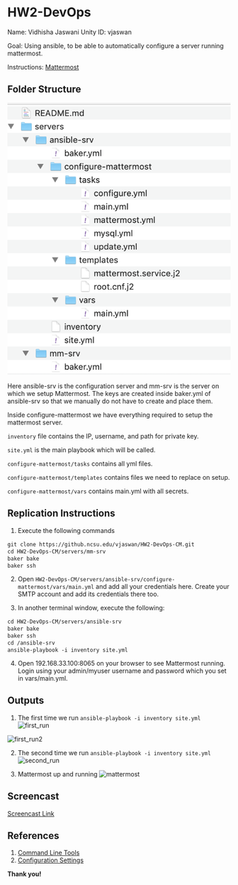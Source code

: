 # HW2-DevOps

Name: Vidhisha Jaswani Unity ID: vjaswan

Goal: Using ansible, to be able to automatically configure a server running mattermost.

Instructions: [Mattermost](https://docs.mattermost.com/install/install-ubuntu-1604.html)

## Folder Structure

![folderstructure](images/folderstructure.png)

Here ansible-srv is the configuration server and mm-srv is the server on which we setup Mattermost. The keys are created inside baker.yml of ansible-srv so that we manually do not have to create and place them.

Inside configure-mattermost we have everything required to setup the mattermost server.

```inventory``` file contains the IP, username, and path for private key.

```site.yml``` is the main playbook which will be called.

```configure-mattermost/tasks``` contains all yml files.

```configure-mattermost/templates``` contains files we need to replace on setup.

```configure-mattermost/vars``` contains main.yml with all secrets.


## Replication Instructions

1. Execute the following commands
```
git clone https://github.ncsu.edu/vjaswan/HW2-DevOps-CM.git
cd HW2-DevOps-CM/servers/mm-srv
baker bake
baker ssh
```

2. Open ```HW2-DevOps-CM/servers/ansible-srv/configure-mattermost/vars/main.yml``` and add all your credentials here. Create your SMTP account and add its credentials there too.

3. In another terminal window, execute the following:
```
cd HW2-DevOps-CM/servers/ansible-srv
baker bake
baker ssh
cd /ansible-srv
ansible-playbook -i inventory site.yml
```
4. Open 192.168.33.100:8065 on your browser to see Mattermost running. Login using your admin/myuser username and password which you set in vars/main.yml.


## Outputs

1. The first time we run ```ansible-playbook -i inventory site.yml```
![first_run](images/first_run.png)

![first_run2](images/first_run2.png)


2. The second time we run ```ansible-playbook -i inventory site.yml```
![second_run](images/second_run.png)


3. Mattermost up and running
![mattermost](images/mattermost.png)

## Screencast
[Screencast Link](https://youtu.be/qgCHpPNDpGo)


## References
1. [Command Line Tools](https://docs.mattermost.com/administration/command-line-tools.html#mattermost-3-6-and-later)
2. [Configuration Settings](https://docs.mattermost.com/administration/config-settings.html)

**Thank you!**
